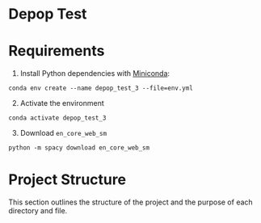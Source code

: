# Depop Test

# Requirements

1. Install Python dependencies with [Miniconda](https://docs.anaconda.com/miniconda/):
```
conda env create --name depop_test_3 --file=env.yml
```
2. Activate the environment
```
conda activate depop_test_3
```
3. Download `en_core_web_sm`
```
python -m spacy download en_core_web_sm
```

# Project Structure

This section outlines the structure of the project and the purpose of each directory and file.

